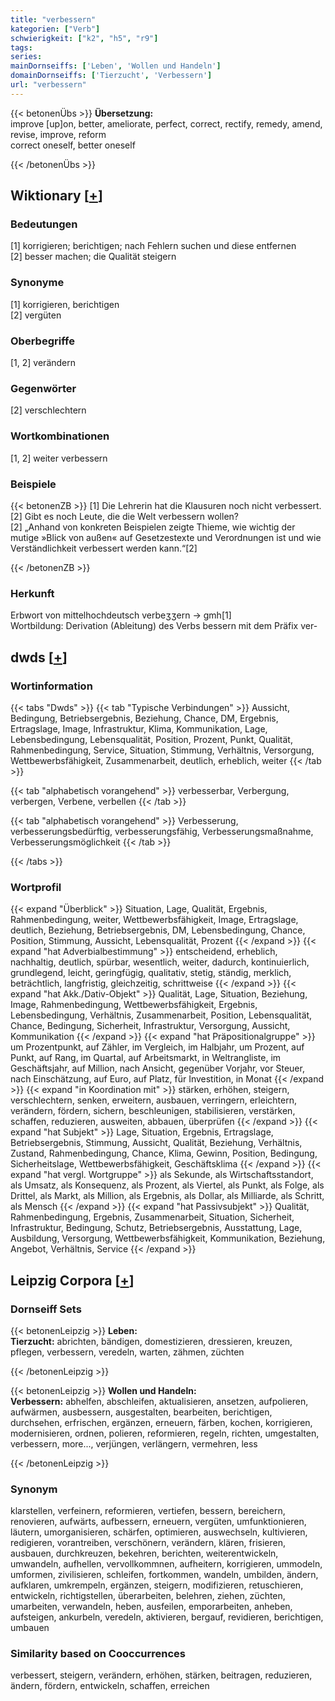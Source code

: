 ```yaml
---
title: "verbessern"
kategorien: ["Verb"]
schwierigkeit: ["k2", "h5", "r9"]
tags:
series:
mainDornseiffs: ['Leben', 'Wollen und Handeln']
domainDornseiffs: ['Tierzucht', 'Verbessern']
url: "verbessern"
---
```


{{< betonenÜbs >}}
**Übersetzung:**  
improve [up]on, better, ameliorate, perfect, correct, rectify, remedy, amend, revise, improve, reform  
correct oneself, better oneself  
  
{{< /betonenÜbs >}}

## Wiktionary [[+](https://de.wiktionary.org/wiki/verbessern)]

### Bedeutungen
[1] korrigieren; berichtigen; nach Fehlern suchen und diese entfernen  
[2] besser machen; die Qualität steigern  

### Synonyme
[1] korrigieren, berichtigen  
[2] vergüten  

### Oberbegriffe
[1, 2] verändern  

### Gegenwörter
[2] verschlechtern  

### Wortkombinationen
[1, 2] weiter verbessern  

### Beispiele
{{< betonenZB >}}
[1] Die Lehrerin hat die Klausuren noch nicht verbessert.  
[2] Gibt es noch Leute, die die Welt verbessern wollen?  
[2] „Anhand von konkreten Beispielen zeigte Thieme, wie wichtig der mutige »Blick von außen« auf Gesetzestexte und Verordnungen ist und wie Verständlichkeit verbessert werden kann.“[2]  

{{< /betonenZB >}}
### Herkunft
Erbwort von mittelhochdeutsch verbeʒʒern → gmh[1]  
Wortbildung: Derivation (Ableitung) des Verbs bessern mit dem Präfix ver-  



## dwds [[+](https://www.dwds.de/wb/verbessern)]

### Wortinformation
{{< tabs "Dwds" >}}
{{< tab "Typische Verbindungen" >}}
Aussicht, Bedingung, Betriebsergebnis, Beziehung, Chance, DM, Ergebnis, Ertragslage, Image, Infrastruktur, Klima, Kommunikation, Lage, Lebensbedingung, Lebensqualität, Position, Prozent, Punkt, Qualität, Rahmenbedingung, Service, Situation, Stimmung, Verhältnis, Versorgung, Wettbewerbsfähigkeit, Zusammenarbeit, deutlich, erheblich, weiter
{{< /tab >}}

{{< tab "alphabetisch vorangehend" >}}
verbesserbar, Verbergung, verbergen, Verbene, verbellen
{{< /tab >}}

{{< tab "alphabetisch vorangehend" >}}
Verbesserung, verbesserungsbedürftig, verbesserungsfähig, Verbesserungsmaßnahme, Verbesserungsmöglichkeit
{{< /tab >}}

{{< /tabs >}}

### Wortprofil
{{< expand "Überblick" >}} Situation, Lage, Qualität, Ergebnis, Rahmenbedingung, weiter, Wettbewerbsfähigkeit, Image, Ertragslage, deutlich, Beziehung, Betriebsergebnis, DM, Lebensbedingung, Chance, Position, Stimmung, Aussicht, Lebensqualität, Prozent {{< /expand >}}
{{< expand "hat Adverbialbestimmung" >}} entscheidend, erheblich, nachhaltig, deutlich, spürbar, wesentlich, weiter, dadurch, kontinuierlich, grundlegend, leicht, geringfügig, qualitativ, stetig, ständig, merklich, beträchtlich, langfristig, gleichzeitig, schrittweise {{< /expand >}}
{{< expand "hat Akk./Dativ-Objekt" >}} Qualität, Lage, Situation, Beziehung, Image, Rahmenbedingung, Wettbewerbsfähigkeit, Ergebnis, Lebensbedingung, Verhältnis, Zusammenarbeit, Position, Lebensqualität, Chance, Bedingung, Sicherheit, Infrastruktur, Versorgung, Aussicht, Kommunikation {{< /expand >}}
{{< expand "hat Präpositionalgruppe" >}} um Prozentpunkt, auf Zähler, im Vergleich, im Halbjahr, um Prozent, auf Punkt, auf Rang, im Quartal, auf Arbeitsmarkt, in Weltrangliste, im Geschäftsjahr, auf Million, nach Ansicht, gegenüber Vorjahr, vor Steuer, nach Einschätzung, auf Euro, auf Platz, für Investition, in Monat {{< /expand >}}
{{< expand "in Koordination mit" >}} stärken, erhöhen, steigern, verschlechtern, senken, erweitern, ausbauen, verringern, erleichtern, verändern, fördern, sichern, beschleunigen, stabilisieren, verstärken, schaffen, reduzieren, ausweiten, abbauen, überprüfen {{< /expand >}}
{{< expand "hat Subjekt" >}} Lage, Situation, Ergebnis, Ertragslage, Betriebsergebnis, Stimmung, Aussicht, Qualität, Beziehung, Verhältnis, Zustand, Rahmenbedingung, Chance, Klima, Gewinn, Position, Bedingung, Sicherheitslage, Wettbewerbsfähigkeit, Geschäftsklima {{< /expand >}}
{{< expand "hat vergl. Wortgruppe" >}} als Sekunde, als Wirtschaftsstandort, als Umsatz, als Konsequenz, als Prozent, als Viertel, als Punkt, als Folge, als Drittel, als Markt, als Million, als Ergebnis, als Dollar, als Milliarde, als Schritt, als Mensch {{< /expand >}}
{{< expand "hat Passivsubjekt" >}} Qualität, Rahmenbedingung, Ergebnis, Zusammenarbeit, Situation, Sicherheit, Infrastruktur, Bedingung, Schutz, Betriebsergebnis, Ausstattung, Lage, Ausbildung, Versorgung, Wettbewerbsfähigkeit, Kommunikation, Beziehung, Angebot, Verhältnis, Service {{< /expand >}}

## Leipzig Corpora [[+](https://corpora.uni-leipzig.de/en/res?word=verbessern&corpusId=deu_newscrawl-public_2018)]

### Dornseiff Sets
{{< betonenLeipzig >}}
**Leben:**  
**Tierzucht:** abrichten, bändigen, domestizieren, dressieren, kreuzen, pflegen, verbessern, veredeln, warten, zähmen, züchten  

{{< /betonenLeipzig >}}


{{< betonenLeipzig >}}
**Wollen und Handeln:**  
**Verbessern:** abhelfen, abschleifen, aktualisieren, ansetzen, aufpolieren, aufwärmen, ausbessern, ausgestalten, bearbeiten, berichtigen, durchsehen, erfrischen, ergänzen, erneuern, färben, kochen, korrigieren, modernisieren, ordnen, polieren, reformieren, regeln, richten, umgestalten, verbessern, more..., verjüngen, verlängern, vermehren, less  

{{< /betonenLeipzig >}}

### Synonym
klarstellen, verfeinern, reformieren, vertiefen, bessern, bereichern, renovieren, aufwärts, aufbessern, erneuern, vergüten, umfunktionieren, läutern, umorganisieren, schärfen, optimieren, auswechseln, kultivieren, redigieren, vorantreiben, verschönern, verändern, klären, frisieren, ausbauen, durchkreuzen, bekehren, berichten, weiterentwickeln, umwandeln, aufhellen, vervollkommnen, aufheitern, korrigieren, ummodeln, umformen, zivilisieren, schleifen, fortkommen, wandeln, umbilden, ändern, aufklaren, umkrempeln, ergänzen, steigern, modifizieren, retuschieren, entwickeln, richtigstellen, überarbeiten, belehren, ziehen, züchten, umarbeiten, verwandeln, heben, ausfeilen, emporarbeiten, anheben, aufsteigen, ankurbeln, veredeln, aktivieren, bergauf, revidieren, berichtigen, umbauen


### Similarity based on Cooccurrences
verbessert, steigern, verändern, erhöhen, stärken, beitragen, reduzieren, ändern, fördern, entwickeln, schaffen, erreichen

